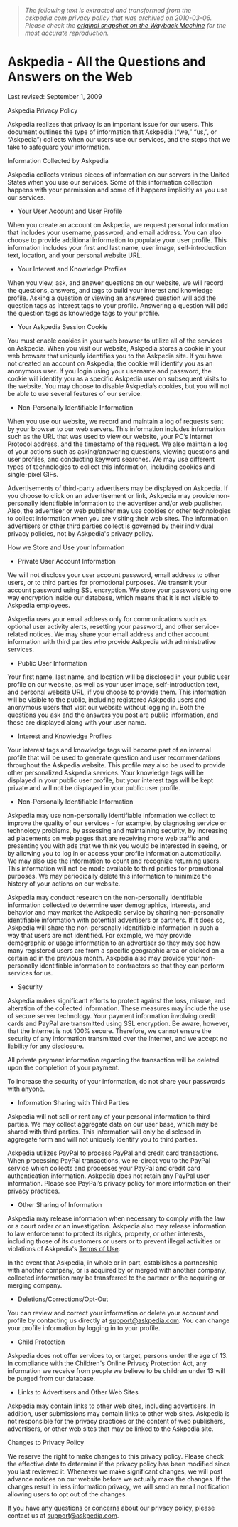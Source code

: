 > *The following text is extracted and transformed from the askpedia.com privacy policy that was archived on 2010-03-06. Please check the [original snapshot on the Wayback Machine](https://web.archive.org/web/20100306140424id_/http%3A//www.askpedia.com/about/privacy) for the most accurate reproduction.*

# Askpedia - All the Questions and Answers on the Web

Last revised: September 1, 2009

Askpedia Privacy Policy 

Askpedia realizes that privacy is an important issue for our users. This document outlines the type of information that Askpedia (“we,” “us,”, or “Askpedia”) collects when our users use our services, and the steps that we take to safeguard your information. 

Information Collected by Askpedia

Askpedia collects various pieces of information on our servers in the United States when you use our services. Some of this information collection happens with your permission and some of it happens implicitly as you use our services. 

  * Your User Account and User Profile 

When you create an account on Askpedia, we request personal information that includes your username, password, and email address. You can also choose to provide additional information to populate your user profile. This information includes your first and last name, user image, self-introduction text, location, and your personal website URL. 

  * Your Interest and Knowledge Profiles 

When you view, ask, and answer questions on our website, we will record the questions, answers, and tags to build your interest and knowledge profile. Asking a question or viewing an answered question will add the question tags as interest tags to your profile. Answering a question will add the question tags as knowledge tags to your profile. 

  * Your Askpedia Session Cookie 

You must enable cookies in your web browser to utilize all of the services on Askpedia. When you visit our website, Askpedia stores a cookie in your web browser that uniquely identifies you to the Askpedia site. If you have not created an account on Askpedia, the cookie will identify you as an anonymous user. If you login using your username and password, the cookie will identify you as a specific Askpedia user on subsequent visits to the website. You may choose to disable Askpedia’s cookies, but you will not be able to use several features of our service. 

  * Non-Personally Identifiable Information 

When you use our website, we record and maintain a log of requests sent by your browser to our web servers. This information includes information such as the URL that was used to view our website, your PC’s Internet Protocol address, and the timestamp of the request. We also maintain a log of your actions such as asking/answering questions, viewing questions and user profiles, and conducting keyword searches. We may use different types of technologies to collect this information, including cookies and single-pixel GIFs. 

Advertisements of third-party advertisers may be displayed on Askpedia. If you choose to click on an advertisement or link, Askpedia may provide non-personally identifiable information to the advertiser and/or web publisher. Also, the advertiser or web publisher may use cookies or other technologies to collect information when you are visiting their web sites. The information advertisers or other third parties collect is governed by their individual privacy policies, not by Askpedia's privacy policy. 




How we Store and Use your Information

  * Private User Account Information 

We will not disclose your user account password, email address to other users, or to third parties for promotional purposes. We transmit your account password using SSL encryption. We store your password using one way encryption inside our database, which means that it is not visible to Askpedia employees. 

Askpedia uses your email address only for communications such as optional user activity alerts, resetting your password, and other service-related notices. We may share your email address and other account information with third parties who provide Askpedia with administrative services. 

  * Public User Information 

Your first name, last name, and location will be disclosed in your public user profile on our website, as well as your user image, self-introduction text, and personal website URL, if you choose to provide them. This information will be visible to the public, including registered Askpedia users and anonymous users that visit our website without logging in. Both the questions you ask and the answers you post are public information, and these are displayed along with your user name. 

  * Interest and Knowledge Profiles 

Your interest tags and knowledge tags will become part of an internal profile that will be used to generate question and user recommendations throughout the Askpedia website. This profile may also be used to provide other personalized Askpedia services. Your knowledge tags will be displayed in your public user profile, but your interest tags will be kept private and will not be displayed in your public user profile. 

  * Non-Personally Identifiable Information 

Askpedia may use non-personally identifiable information we collect to improve the quality of our services - for example, by diagnosing service or technology problems, by assessing and maintaining security, by increasing ad placements on web pages that are receiving more web traffic and presenting you with ads that we think you would be interested in seeing, or by allowing you to log in or access your profile information automatically. We may also use the information to count and recognize returning users. This information will not be made available to third parties for promotional purposes. We may periodically delete this information to minimize the history of your actions on our website. 

Askpedia may conduct research on the non-personally identifiable information collected to determine user demographics, interests, and behavior and may market the Askpedia service by sharing non-personally identifiable information with potential advertisers or partners. If it does so, Askpedia will share the non-personally identifiable information in such a way that users are not identified. For example, we may provide demographic or usage information to an advertiser so they may see how many registered users are from a specific geographic area or clicked on a certain ad in the previous month. Askpedia also may provide your non-personally identifiable information to contractors so that they can perform services for us. 

  * Security 

Askpedia makes significant efforts to protect against the loss, misuse, and alteration of the collected information. These measures may include the use of secure server technology. Your payment information involving credit cards and PayPal are transmitted using SSL encryption. Be aware, however, that the Internet is not 100% secure. Therefore, we cannot ensure the security of any information transmitted over the Internet, and we accept no liability for any disclosure. 

All private payment information regarding the transaction will be deleted upon the completion of your payment. 

To increase the security of your information, do not share your passwords with anyone. 

  * Information Sharing with Third Parties 

Askpedia will not sell or rent any of your personal information to third parties. We may collect aggregate data on our user base, which may be shared with third parties. This information will only be disclosed in aggregate form and will not uniquely identify you to third parties. 

Askpedia utilizes PayPal to process PayPal and credit card transactions. When processing PayPal transactions, we re-direct you to the PayPal service which collects and processes your PayPal and credit card authentication information. Askpedia does not retain any PayPal user information. Please see PayPal’s privacy policy for more information on their privacy practices. 

  * Other Sharing of Information 

Askpedia may release information when necessary to comply with the law or a court order or an investigation. Askpedia also may release information to law enforcement to protect its rights, property, or other interests, including those of its customers or users or to prevent illegal activities or violations of Askpedia's [Terms of Use](http://www.askpedia.com/about/terms). 

In the event that Askpedia, in whole or in part, establishes a partnership with another company, or is acquired by or merged with another company, collected information may be transferred to the partner or the acquiring or merging company. 

  * Deletions/Corrections/Opt-Out 

You can review and correct your information or delete your account and profile by contacting us directly at [support@askpedia.com](mailto:support@askpedia.com). You can change your profile information by logging in to your profile. 

  * Child Protection 

Askpedia does not offer services to, or target, persons under the age of 13. In compliance with the Children's Online Privacy Protection Act, any information we receive from people we believe to be children under 13 will be purged from our database. 

  * Links to Advertisers and Other Web Sites 

Askpedia may contain links to other web sites, including advertisers. In addition, user submissions may contain links to other web sites. Askpedia is not responsible for the privacy practices or the content of web publishers, advertisers, or other web sites that may be linked to the Askpedia site. 




Changes to Privacy Policy

We reserve the right to make changes to this privacy policy. Please check the effective date to determine if the privacy policy has been modified since you last reviewed it. Whenever we make significant changes, we will post advance notices on our website before we actually make the changes. If the changes result in less information privacy, we will send an email notification allowing users to opt out of the changes. 

If you have any questions or concerns about our privacy policy, please contact us at [support@askpedia.com](mailto:support@askpedia.com). 

